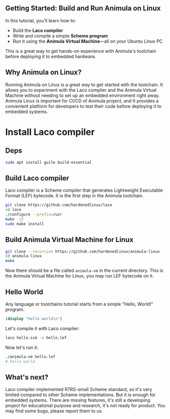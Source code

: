## Getting Started: Build and Run Animula on Linux

In this tutorial, you'll learn how to:

- Build the **Laco compiler**
- Write and compile a simple **Scheme program**
- Run it using the **Animula Virtual Machine**—all on your Ubuntu Linux PC

This is a great way to get hands-on experience with Animula's toolchain before deploying it to embedded hardware.

## Why Animula on Linux?

Running Animula on Linux is a great way to get started with the toolchain. It allows you to experiment with the Laco compiler and the Animula Virtual Machine without needing to set up an embedded environment right away. Animula Linux is important for CI/CD of Animula project, and It provides a convenient platform for developers to test their code before deploying it to embedded systems.

# Install Laco compiler

## Deps

```bash
sudo apt install guile build-essential
```

## Build Laco compiler

Laco compiler is a Scheme compiler that generates Lightweight Executable Format (LEF) bytecode. It is the first step in the Animula toolchain.

```bash
git clone https://github.com/hardenedlinux/laco
cd laco
./configure --prefix=/usr
make -j5
sudo make install
```

## Build Animula Virtual Machine for Linux

```bash
git clone --recursive https://github.com/hardenedlinux/animula-linux
cd animula-linux
make
```

Now there should be a file called `animula-vm` in the current directory. This is the Animula Virtual Machine for Linux, you may run LEF bytecode on it.


## Hello World

Any language or toolchains tutorial starts from a simple "Hello, World!" program.

```scheme
(display "hello world\n")
```
Let's compile it with Laco compiler:

```bash
laco hello.scm -o hello.lef
```

Now let's run it:

```bash
./animula-vm hello.lef
# hello world
```

## What's next?

Laco compiler implemented R7RS-small Scheme standard, so it's very limited compared to other Scheme implementations. But it is enough for embedded systems.
There are missing features, it's still a developing project for educational purpose and research, it's not ready for product. You may find some bugs, please report them to us.
